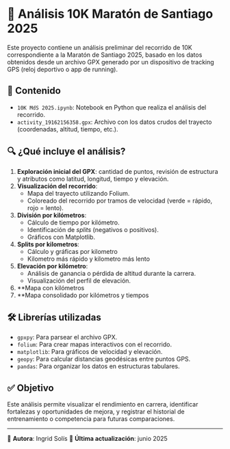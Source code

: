 # 🏃 Análisis 10K Maratón de Santiago 2025

Este proyecto contiene un análisis preliminar del recorrido de 10K correspondiente a la Maratón de Santiago 2025, basado en los datos obtenidos desde un archivo GPX generado por un dispositivo de tracking GPS (reloj deportivo o app de running).

## 📂 Contenido

- `10K MdS 2025.ipynb`: Notebook en Python que realiza el análisis del recorrido.
- `activity_19162156358.gpx`: Archivo con los datos crudos del trayecto (coordenadas, altitud, tiempo, etc.).

## 🔍 ¿Qué incluye el análisis?

1. **Exploración inicial del GPX**: cantidad de puntos, revisión de estructura y atributos como latitud, longitud, tiempo y elevación.
2. **Visualización del recorrido**:
   - Mapa del trayecto utilizando Folium.
   - Coloreado del recorrido por tramos de velocidad (verde = rápido, rojo = lento).
3. **División por kilómetros**:
   - Cálculo de tiempo por kilómetro.
   - Identificación de *splits* (negativos o positivos).
   - Gráficos con Matplotlib.
4. **Splits por kilometros**:
   - Cálculo y gráficas por kilometro
   - Kilometro más rápido y kilometro más lento
5. **Elevación por kilómetro**:
   - Análisis de ganancia o pérdida de altitud durante la carrera.
   - Visualización del perfil de elevación.
6. **Mapa con kilómetros
7. **Mapa consolidado por kilómetros y tiempos

## 🛠️ Librerías utilizadas

- `gpxpy`: Para parsear el archivo GPX.
- `folium`: Para crear mapas interactivos con el recorrido.
- `matplotlib`: Para gráficos de velocidad y elevación.
- `geopy`: Para calcular distancias geodésicas entre puntos GPS.
- `pandas`: Para organizar los datos en estructuras tabulares.

## ✅ Objetivo

Este análisis permite visualizar el rendimiento en carrera, identificar fortalezas y oportunidades de mejora, y registrar el historial de entrenamiento o competencia para futuras comparaciones.

---

📌 **Autora**: Ingrid Solís
📅 **Última actualización**: junio 2025

